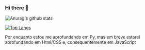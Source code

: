 ### Hi there 👋

<!--
**SamuDoki/SamuDoki** is a ✨ _special_ ✨ repository because its `README.md` (this file) appears on your GitHub profile.

Here are some ideas to get you started:

- 🔭 I’m currently working on ...
- 🌱 I’m currently learning ...
- 👯 I’m looking to collaborate on ...
- 🤔 I’m looking for help with ...
- 💬 Ask me about ...
- 📫 How to reach me: ...
- 😄 Pronouns: ...
- ⚡ Fun fact: ...
-->
![Anurag's github stats](https://github-readme-stats.vercel.app/api?username=SamuDoki)

[![Top Langs](https://github-readme-stats.vercel.app/api/top-langs/?username=SamuDoki)](https://github.com/SamuDoki/github-readme-stats)

Por enquanto estou me aprofundando em Py, mas em breve estarei aprofundando em Html/CSS e, consequentemente em JavaScript
